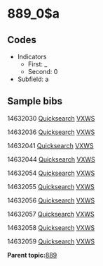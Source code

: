 # 889\_0$a

## Codes

-   Indicators
    -   First: \_
    -   Second: 0
-   Subfield: a

## Sample bibs

14632030 [Quicksearch](https://search.library.yale.edu/catalog/14632030) [VXWS](http://prodorbis.library.yale.edu:7014/vxws/GetHoldingsService?bibId=14632030)

14632036 [Quicksearch](https://search.library.yale.edu/catalog/14632036) [VXWS](http://prodorbis.library.yale.edu:7014/vxws/GetHoldingsService?bibId=14632036)

14632041 [Quicksearch](https://search.library.yale.edu/catalog/14632041) [VXWS](http://prodorbis.library.yale.edu:7014/vxws/GetHoldingsService?bibId=14632041)

14632044 [Quicksearch](https://search.library.yale.edu/catalog/14632044) [VXWS](http://prodorbis.library.yale.edu:7014/vxws/GetHoldingsService?bibId=14632044)

14632054 [Quicksearch](https://search.library.yale.edu/catalog/14632054) [VXWS](http://prodorbis.library.yale.edu:7014/vxws/GetHoldingsService?bibId=14632054)

14632055 [Quicksearch](https://search.library.yale.edu/catalog/14632055) [VXWS](http://prodorbis.library.yale.edu:7014/vxws/GetHoldingsService?bibId=14632055)

14632056 [Quicksearch](https://search.library.yale.edu/catalog/14632056) [VXWS](http://prodorbis.library.yale.edu:7014/vxws/GetHoldingsService?bibId=14632056)

14632057 [Quicksearch](https://search.library.yale.edu/catalog/14632057) [VXWS](http://prodorbis.library.yale.edu:7014/vxws/GetHoldingsService?bibId=14632057)

14632058 [Quicksearch](https://search.library.yale.edu/catalog/14632058) [VXWS](http://prodorbis.library.yale.edu:7014/vxws/GetHoldingsService?bibId=14632058)

14632059 [Quicksearch](https://search.library.yale.edu/catalog/14632059) [VXWS](http://prodorbis.library.yale.edu:7014/vxws/GetHoldingsService?bibId=14632059)

**Parent topic:**[889](../../tags/889/889.md)


